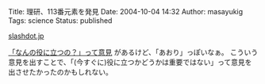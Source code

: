 Title: 理研、113番元素を発見
Date: 2004-10-04 14:32
Author: masayukig
Tags: science
Status: published

[slashdot.jp](http://slashdot.jp/article.pl?sid=04/09/28/1033242&topic=62)

[「なんの役に立つの？」って意見](http://slashdot.jp/comments.pl?sid=212982&cid=628302)
があるけど、「あおり」っぽいなぁ。
こういう意見を出すことで、「(今すぐに)役に立つかどうかは重要ではない」って意見を
出させたかったのかもしれない。
